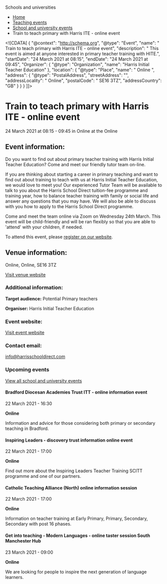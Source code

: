 Schools and universities

*   [Home](/)
*   [Teaching events](/teaching-events)
*   [School and university events](/teaching-events/training-provider-events)
*   Train to teach primary with Harris ITE - online event

<!\[CDATA\[ { "@context": "http://schema.org", "@type": "Event", "name": " Train to teach primary with Harris ITE - online event", "description": " This event is aimed at anyone interested in primary teacher training with HITE.", "startDate": "24 March 2021 at 08:15", "endDate": "24 March 2021 at 09:45", "Organizer": { "@type": "Organization", "name": "Harris Initial Teacher Education" }, "location": { "@type": "Place", "name": " Online ", "address": { "@type": "PostalAddress", "streetAddress": "", "addressLocality": " Online", "postalCode": " SE16 3TZ", "addressCountry": "GB" } } } \]\]>

Train to teach primary with Harris ITE - online event
=====================================================

24 March 2021 at 08:15 - 09:45 in Online at the Online

Event information:
------------------

Do you want to find out about primary teacher training with Harris Initial Teacher Education? Come and meet our friendly tutor team on-line.

If you are thinking about starting a career in primary teaching and want to find out about training to teach with us at Harris Initial Teacher Education, we would love to meet you! Our experienced Tutor Team will be available to talk to you about the Harris School Direct tuition-fee programme and training year, how to balance teacher training with family or social life and answer any questions that you may have. We will also be able to discuss with you how to apply to the Harris School Direct programme.

Come and meet the team online via Zoom on Wednesday 24th March. This event will be child-friendly and will be ran flexibly so that you are able to 'attend' with your children, if needed.

To attend this event, please [register on our website](https://www.eventbrite.co.uk/e/train-to-teach-primary-with-harris-ite-online-recruitment-event-tickets-145430018099).

Venue information:
------------------

Online, Online, SE16 3TZ

[Visit venue website](https://www.eventbrite.co.uk/e/train-to-teach-primary-with-harris-ite-online-recruitment-event-tickets-145430018099 "Online")

### Additional information:

**Target audience:** Potential Primary teachers

**Organiser:** Harris Initial Teacher Education

### Event website:

[Visit event website](https://www.eventbrite.co.uk/e/train-to-teach-primary-with-harris-ite-online-recruitment-event-tickets-145430018099)

### Contact email:

[info@harrisschooldirect.com](mailto:info@harrisschooldirect.com)

### Upcoming events

[View all school and university events](/teaching-events/training-provider-events)

[](/teaching-events/training-provider-events/210322-bradford-diocesan-academies-trust-itt-online-information-event)

#### Bradford Diocesan Academies Trust ITT - online information event

22 March 2021 - 16:30

**Online**

Information and advice for those considering both primary or secondary teaching in Bradford.

[](/teaching-events/training-provider-events/210322-inspiring-leaders-discovery-trust-information-online-event)

#### Inspiring Leaders - discovery trust information online event

22 March 2021 - 17:00

**Online**

Find out more about the Inspiring Leaders Teacher Training SCITT programme and one of our partners.

[](/teaching-events/training-provider-events/210322-catholic-teaching-alliance-north-online-information-session)

#### Catholic Teaching Alliance (North) online information session

22 March 2021 - 17:00

**Online**

Information on teacher training at Early Primary, Primary, Secondary, Secondary with post 16 phases.

[](/teaching-events/training-provider-events/210323-get-into-teaching-modern-languages-online-taster-session-south-manchester-hub)

#### Get into teaching - Modern Languages - online taster session South Manchester Hub

23 March 2021 - 09:00

**Online**

We are looking for people to inspire the next generation of language learners.